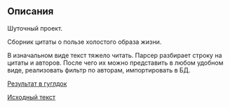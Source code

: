 ## Описания
Шуточный проект.

Сборник цитаты о пользе холостого образа жизни. 

В изначальном виде текст тяжело читать. Парсер разбирает строку на цитаты и авторов. После чего их можно представить в любом удобном виде, реализовать фильтр по авторам, импортировать в БД.

[Результат в гуглдок](https://docs.google.com/document/d/1kA-yRMTNnxF_-qa04zlY7m_Xd2C0gMlArkii-fHlEDw/edit)

[Исходный текст](/doc/quotes.txt)